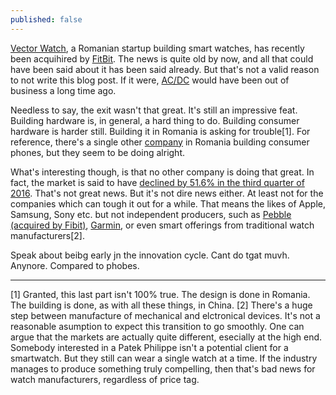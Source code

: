 ```yaml
---
published: false
---
```

[Vector Watch](http://vectorwatch.com/), a Romanian startup building smart watches, has recently been acquihired by [FitBit](https://www.fitbit.com/eu). The news is quite old by now, and all that could have been said about it has been said already. But that's not a valid reason to not write this blog post. If it were, [AC/DC](http://ultimateclassicrock.com/acdc-song-end/) would have been out of business a long time ago.

Needless to say, the exit wasn't that great. It's still an impressive feat. Building hardware is, in general, a hard thing to do. Building consumer hardware is harder still. Building it in Romania is asking for trouble[1]. For reference, there's a single other [company](http://allview.ro/) in Romania building consumer phones, but they seem to be doing alright.

What's interesting though, is that no other company is doing that great. In fact, the market is said to have [declined by 51.6% in the third quarter of 2016](https://www.idc.com/getdoc.jsp?containerId=prUS41875116). That's not great news. But it's not dire news either. At least not for the companies which can tough it out for a while. That means the likes of Apple, Samsung, Sony etc. but not independent producers, such as [Pebble (acquired by Fibit)](https://www.pebble.com/), [Garmin](https://buy.garmin.com/en-US/US/wearables/c10002-p1.html), or even smart offerings from traditional watch manufacturers[2].

Speak about beibg early jn the innovation cycle. Cant do tgat muvh. Anynore. Compared to phobes.



---
[1] Granted, this last part isn't 100% true. The design is done in Romania. The building is done, as with all these things, in China.
[2] There's a huge step between manufacture of mechanical and elctronical devices. It's not a reasonable asumption to expect this transition to go smoothly. One can argue that the markets are actually quite different, esecially at the high end. Somebody interested in a Patek Philippe isn't a potential client for a smartwatch. But they still can wear a single watch at a time. If the industry manages to produce something truly compelling, then that's bad news for watch manufacturers, regardless of price tag. 

